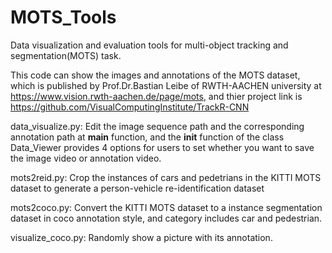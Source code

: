 # MOTS_Tools
Data visualization and evaluation tools for multi-object tracking and segmentation(MOTS) task.

This code can show the images and annotations of the MOTS dataset, which is published by Prof.Dr.Bastian Leibe of RWTH-AACHEN university at https://www.vision.rwth-aachen.de/page/mots, and thier project link is https://github.com/VisualComputingInstitute/TrackR-CNN

data_visualize.py: Edit the image sequence path and the corresponding annotation path at __main__ function, and the __init__ function of the class Data_Viewer provides 4 options for users to set whether you want to save the image video or annotation video.

mots2reid.py: Crop the instances of cars and pedetrians in the KITTI MOTS dataset to generate a person-vehicle re-identification dataset

mots2coco.py: Convert the KITTI MOTS dataset to a instance segmentation dataset in coco annotation style, and category includes car and pedestrian.

visualize_coco.py: Randomly show a picture with its annotation.